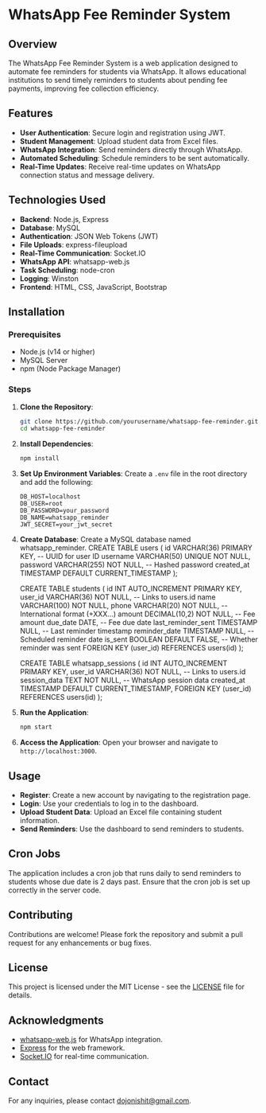 # WhatsApp Fee Reminder System

## Overview
The WhatsApp Fee Reminder System is a web application designed to automate fee reminders for students via WhatsApp. It allows educational institutions to send timely reminders to students about pending fee payments, improving fee collection efficiency.

## Features
- **User Authentication**: Secure login and registration using JWT.
- **Student Management**: Upload student data from Excel files.
- **WhatsApp Integration**: Send reminders directly through WhatsApp.
- **Automated Scheduling**: Schedule reminders to be sent automatically.
- **Real-Time Updates**: Receive real-time updates on WhatsApp connection status and message delivery.

## Technologies Used
- **Backend**: Node.js, Express
- **Database**: MySQL
- **Authentication**: JSON Web Tokens (JWT)
- **File Uploads**: express-fileupload
- **Real-Time Communication**: Socket.IO
- **WhatsApp API**: whatsapp-web.js
- **Task Scheduling**: node-cron
- **Logging**: Winston
- **Frontend**: HTML, CSS, JavaScript, Bootstrap

## Installation

### Prerequisites
- Node.js (v14 or higher)
- MySQL Server
- npm (Node Package Manager)

### Steps
1. **Clone the Repository**:
   ```bash
   git clone https://github.com/yourusername/whatsapp-fee-reminder.git
   cd whatsapp-fee-reminder
   ```

2. **Install Dependencies**:
   ```bash
   npm install
   ```

3. **Set Up Environment Variables**:
   Create a `.env` file in the root directory and add the following:
   ```plaintext
   DB_HOST=localhost
   DB_USER=root
   DB_PASSWORD=your_password
   DB_NAME=whatsapp_reminder
   JWT_SECRET=your_jwt_secret
   ```

4. **Create Database**:
    Create a MySQL database named whatsapp_reminder.
   CREATE TABLE users (
    id VARCHAR(36) PRIMARY KEY,          -- UUID for user ID
    username VARCHAR(50) UNIQUE NOT NULL,
    password VARCHAR(255) NOT NULL,      -- Hashed password
    created_at TIMESTAMP DEFAULT CURRENT_TIMESTAMP
   );
   
   CREATE TABLE students (
    id INT AUTO_INCREMENT PRIMARY KEY,
    user_id VARCHAR(36) NOT NULL,        -- Links to users.id
    name VARCHAR(100) NOT NULL,
    phone VARCHAR(20) NOT NULL,          -- International format (+XXX...)
    amount DECIMAL(10,2) NOT NULL,       -- Fee amount
    due_date DATE,                       -- Fee due date
    last_reminder_sent TIMESTAMP NULL,   -- Last reminder timestamp
    reminder_date TIMESTAMP NULL,        -- Scheduled reminder date
    is_sent BOOLEAN DEFAULT FALSE,       -- Whether reminder was sent
    FOREIGN KEY (user_id) REFERENCES users(id)
   );
   
   CREATE TABLE whatsapp_sessions (
    id INT AUTO_INCREMENT PRIMARY KEY,
    user_id VARCHAR(36) NOT NULL,        -- Links to users.id
    session_data TEXT NOT NULL,          -- WhatsApp session data
    created_at TIMESTAMP DEFAULT CURRENT_TIMESTAMP,
    FOREIGN KEY (user_id) REFERENCES users(id)
   );
   
6. **Run the Application**:
   ```bash
   npm start
   ```

7. **Access the Application**:
   Open your browser and navigate to `http://localhost:3000`.

## Usage
- **Register**: Create a new account by navigating to the registration page.
- **Login**: Use your credentials to log in to the dashboard.
- **Upload Student Data**: Upload an Excel file containing student information.
- **Send Reminders**: Use the dashboard to send reminders to students.

## Cron Jobs
The application includes a cron job that runs daily to send reminders to students whose due date is 2 days past. Ensure that the cron job is set up correctly in the server code.

## Contributing
Contributions are welcome! Please fork the repository and submit a pull request for any enhancements or bug fixes.

## License
This project is licensed under the MIT License - see the [LICENSE](LICENSE) file for details.

## Acknowledgments
- [whatsapp-web.js](https://github.com/pedroslopez/whatsapp-web.js) for WhatsApp integration.
- [Express](https://expressjs.com/) for the web framework.
- [Socket.IO](https://socket.io/) for real-time communication.

## Contact
For any inquiries, please contact dojonishit@gmail.com.
